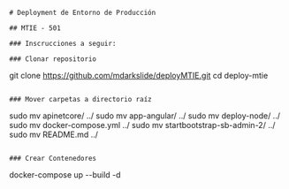 ```
# Deployment de Entorno de Producción

## MTIE - 501

### Inscrucciones a seguir:

### Clonar repositorio
```
git clone https://github.com/mdarkslide/deployMTIE.git
cd deploy-mtie
```

### Mover carpetas a directorio raíz
```
sudo mv apinetcore/ ../
sudo mv app-angular/ ../
sudo mv deploy-node/ ../
sudo mv docker-compose.yml ../
sudo mv startbootstrap-sb-admin-2/ ../
sudo mv README.md ../
```

### Crear Contenedores
```
docker-compose up --build -d
```